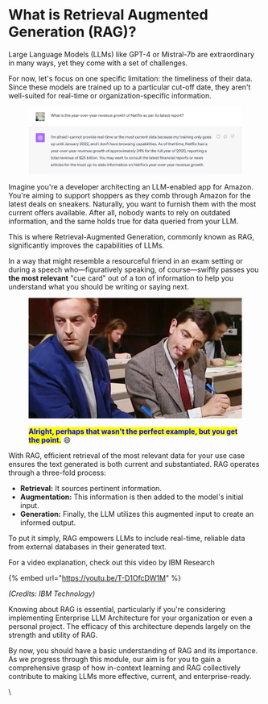 # What is Retrieval Augmented Generation (RAG)?

Large Language Models (LLMs) like GPT-4 or Mistral-7b are extraordinary in many ways, yet they come with a set of challenges.&#x20;

For now, let's focus on one specific limitation: the timeliness of their data. Since these models are trained up to a particular cut-off date, they aren't well-suited for real-time or organization-specific information.

<figure><img src="../.gitbook/assets/chatgpt outdated.png" alt=""><figcaption></figcaption></figure>

Imagine you're a developer architecting an LLM-enabled app for Amazon. You're aiming to support shoppers as they comb through Amazon for the latest deals on sneakers. Naturally, you want to furnish them with the most current offers available. After all, nobody wants to rely on outdated information, and the same holds true for data queried from your LLM.

This is where Retrieval-Augmented Generation, commonly known as RAG, significantly improves the capabilities of LLMs.&#x20;

In a way that might resemble a resourceful friend in an exam setting or during a speech who—figuratively speaking, of course—swiftly passes you **the most relevant** "cue card" out of a ton of information to help you understand what you should be writing or saying next.&#x20;

<figure><img src="../.gitbook/assets/maxresdefault-min.jpeg" alt=""><figcaption><p><mark style="color:blue;"><strong>Alright, perhaps that wasn't the perfect example, but you get the point.</strong></mark> <span data-gb-custom-inline data-tag="emoji" data-code="1f604">😄</span></p></figcaption></figure>

With RAG, efficient retrieval of the most relevant data for your use case ensures the text generated is both current and substantiated. RAG operates through a three-fold process:

* **Retrieval:** It sources pertinent information.&#x20;
* **Augmentation:** This information is then added to the model's initial input.&#x20;
* **Generation:** Finally, the LLM utilizes this augmented input to create an informed output.&#x20;

To put it simply, RAG empowers LLMs to include real-time, reliable data from external databases in their generated text.&#x20;

For a video explanation, check out this video by IBM Research

{% embed url="https://youtu.be/T-D1OfcDW1M" %}

_(Credits: IBM Technology)_

Knowing about RAG is essential, particularly if you're considering implementing Enterprise LLM Architecture for your organization or even a personal project. The efficacy of this architecture depends largely on the strength and utility of RAG.&#x20;

By now, you should have a basic understanding of RAG and its importance. As we progress through this module, our aim is for you to gain a comprehensive grasp of how in-context learning and RAG collectively contribute to making LLMs more effective, current, and enterprise-ready.

\
